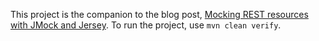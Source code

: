 This project is the companion to the blog post, [Mocking REST resources with JMock and Jersey](http://datumedge.blogspot.com/2012/08/mocking-rest-resources-with-jmock-and.html).  To run the project, use `mvn clean verify`.
